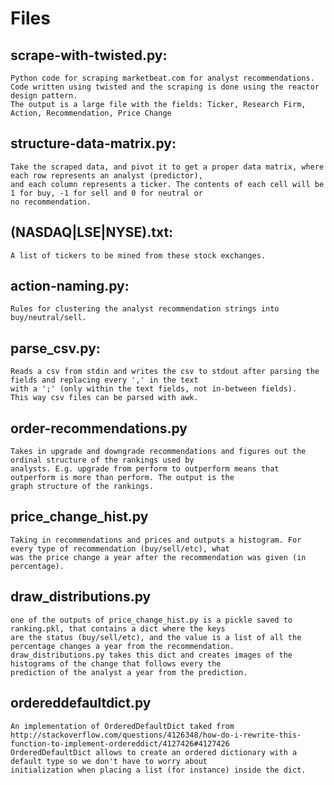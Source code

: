Files
=====

## scrape-with-twisted.py:
    Python code for scraping marketbeat.com for analyst recommendations.
    Code written using twisted and the scraping is done using the reactor design pattern.
    The output is a large file with the fields: Ticker, Research Firm, Action, Recommendation, Price Change

## structure-data-matrix.py:
    Take the scraped data, and pivot it to get a proper data matrix, where each row represents an analyst (predictor),
    and each column represents a ticker. The contents of each cell will be 1 for buy, -1 for sell and 0 for neutral or
    no recommendation.
    
## (NASDAQ|LSE|NYSE).txt:
    A list of tickers to be mined from these stock exchanges.
    
## action-naming.py:
    Rules for clustering the analyst recommendation strings into buy/neutral/sell.
    
## parse_csv.py:
    Reads a csv from stdin and writes the csv to stdout after parsing the fields and replacing every ',' in the text
    with a ';' (only within the text fields, not in-between fields).
    This way csv files can be parsed with awk.
    
## order-recommendations.py
    Takes in upgrade and downgrade recommendations and figures out the ordinal structure of the rankings used by 
    analysts. E.g. upgrade from perform to outperform means that outperform is more than perform. The output is the
    graph structure of the rankings.
    
## price_change_hist.py
    Taking in recommendations and prices and outputs a histogram. For every type of recommendation (buy/sell/etc), what
    was the price change a year after the recommendation was given (in percentage).
    
## draw_distributions.py
    one of the outputs of price_change_hist.py is a pickle saved to ranking.pkl, that contains a dict where the keys
    are the status (buy/sell/etc), and the value is a list of all the percentage changes a year from the recommendation.
    draw_distributions.py takes this dict and creates images of the histograms of the change that follows every the 
    prediction of the analyst a year from the prediction.

## ordereddefaultdict.py
    An implementation of OrderedDefaultDict taked from 
    http://stackoverflow.com/questions/4126348/how-do-i-rewrite-this-function-to-implement-ordereddict/4127426#4127426
    OrderedDefaultDict allows to create an ordered dictionary with a default type so we don't have to worry about 
    initialization when placing a list (for instance) inside the dict.
